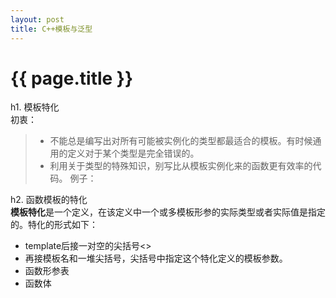 ```yaml
---
layout: post
title: C++模板与泛型
---
```


{{ page.title }}
================
h1. 模板特化    
初衷：     
> - 不能总是编写出对所有可能被实例化的类型都最适合的模板。有时候通用的定义对于某个类型是完全错误的。
> - 利用关于类型的特殊知识，别写比从模板实例化来的函数更有效率的代码。
例子：     

h2. 函数模板的特化     
**模板特化**是一个定义，在该定义中一个或多模板形参的实际类型或者实际值是指定的。特化的形式如下：     
* template后接一对空的尖括号<>     
* 再接模板名和一堆尖括号，尖括号中指定这个特化定义的模板参数。
* 函数形参表
* 函数体
